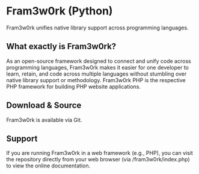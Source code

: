 Fram3w0rk (Python)
=========

Fram3w0rk unifies native library support across programming languages.

What exactly is Fram3w0rk?
--------------------------
As an open-source framework designed to connect and unify code across programming languages, Fram3w0rk makes it easier for one developer to learn, retain, and code across multiple languages without stumbling over native library support or methodology. Fram3w0rk PHP is the respective PHP framework for building PHP website applications.

Download & Source
-----------------
Fram3w0rk is available via Git.

Support
-------
If you are running Fram3w0rk in a web framework (e.g., PHP), you can visit the repository directly from your web browser (via /fram3w0rk/index.php) to view the online documentation.
